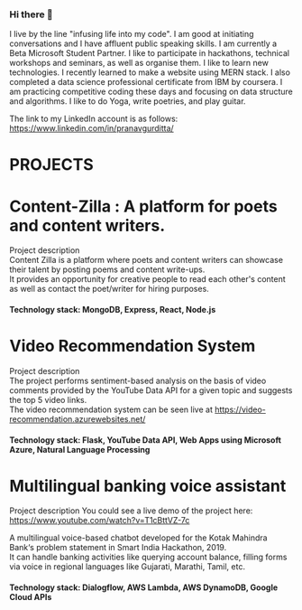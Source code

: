 ### Hi there 👋


I live by the line "infusing life into my code".
I am good at initiating conversations and I have affluent public speaking skills.
I am currently a Beta Microsoft Student Partner. I like to participate in hackathons, technical workshops and seminars, as well as organise them.
I like to learn new technologies. I recently learned to make a website using MERN stack. I also completed a data science professional certificate from IBM by coursera.
I am practicing competitive coding these days and focusing on data structure and algorithms.
I like to do Yoga, write poetries, and play guitar.

The link to my LinkedIn account is as follows:
https://www.linkedin.com/in/pranavgurditta/

# PROJECTS

# Content-Zilla : A platform for poets and content writers.


Project description  
Content Zilla is a platform where poets and content writers can showcase their talent by posting poems and content write-ups.  
It provides an opportunity for creative people to read each other's content as well as contact the poet/writer for hiring purposes.  
#### Technology stack: MongoDB, Express, React, Node.js  


# Video Recommendation System

Project description  
The project performs sentiment-based analysis on the basis of video comments provided by the YouTube Data API for a given topic and suggests the top 5 video links.  
The video recommendation system can be seen live at https://video-recommendation.azurewebsites.net/
#### Technology stack: Flask, YouTube Data API, Web Apps using Microsoft Azure, Natural Language Processing


# Multilingual banking voice assistant


Project description 
You could see a live demo of the project here:  
https://www.youtube.com/watch?v=T1cBttVZ-7c  

A multilingual voice-based chatbot developed for the Kotak Mahindra Bank‘s problem statement in Smart India Hackathon, 2019.  
It can handle banking activities like querying account balance, filling forms via voice in regional languages like Gujarati, Marathi, Tamil, etc.  
#### Technology stack: Dialogflow, AWS Lambda, AWS DynamoDB, Google Cloud APIs  



